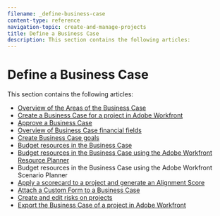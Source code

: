```yaml
---
filename: _define-business-case
content-type: reference
navigation-topic: create-and-manage-projects
title: Define a Business Case
description: This section contains the following articles:
---
```


# Define a Business Case

This section contains the following articles:

* [Overview of the Areas of the Business Case](../../../manage-work/projects/define-a-business-case/areas-of-business-case.md) 
* [Create a Business Case for a project in Adobe Workfront](../../../manage-work/projects/define-a-business-case/create-business-case.md) 
* [Approve a Business Case](../../../manage-work/projects/define-a-business-case/approve-business-case.md) 
* [Overview of Business Case financial fields](../../../manage-work/projects/define-a-business-case/business-case-finances.md) 
* [Create Business Case goals](../../../manage-work/projects/define-a-business-case/create-business-case-goals.md) 
* [Budget resources in the Business Case](../../../manage-work/projects/define-a-business-case/budget-resources-in-business-case.md) 
* [Budget resources in the Business Case using the Adobe Workfront Resource Planner](../../../manage-work/projects/define-a-business-case/budget-resources-in-business-case-use-resource-planner.md) 
* Budget resources in the Business Case using the Adobe Workfront Scenario Planner
* [Apply a scorecard to a project and generate an Alignment Score](../../../manage-work/projects/define-a-business-case/apply-scorecard-to-project-to-generate-alignment-score.md) 
* [Attach a Custom Form to a Business Case](../../../manage-work/projects/define-a-business-case/attach-custom-form-to-business-case.md) 
* [Create and edit risks on projects](../../../manage-work/projects/define-a-business-case/create-edit-risks-on-projects.md) 
* [Export the Business Case of a project in Adobe Workfront](../../../manage-work/projects/define-a-business-case/export-business-case.md)

